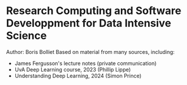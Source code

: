 Research Computing and Software Developpment for Data Intensive Science
===========================

Author: Boris Bolliet
Based on material from many sources, including:
- James Fergusson's lecture notes (private communication)
- UvA Deep Learning course, 2023 (Phillip Lippe)
- Understanding Deep Learning, 2024 (Simon Prince)


